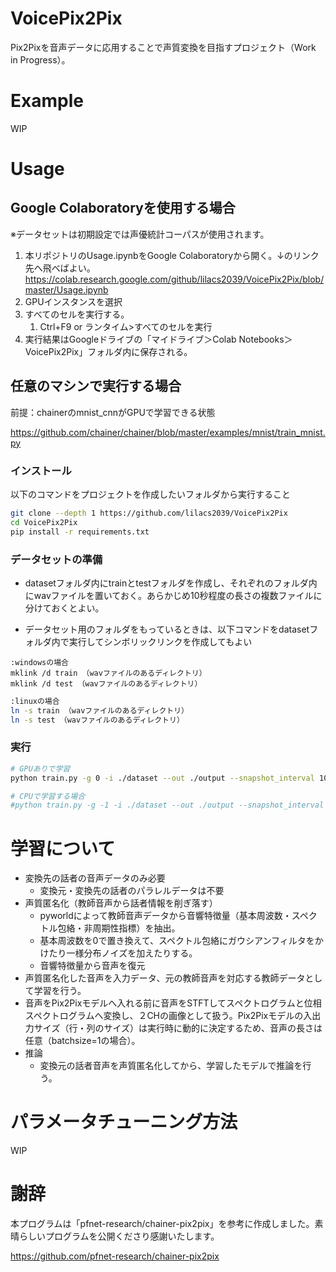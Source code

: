 # VoicePix2Pix
Pix2Pixを音声データに応用することで声質変換を目指すプロジェクト（Work in Progress）。





# Example

WIP




# Usage
## Google Colaboratoryを使用する場合

※データセットは初期設定では声優統計コーパスが使用されます。

1. 本リポジトリのUsage.ipynbをGoogle Colaboratoryから開く。↓のリンク先へ飛べばよい。
   https://colab.research.google.com/github/lilacs2039/VoicePix2Pix/blob/master/Usage.ipynb
2. GPUインスタンスを選択
3. すべてのセルを実行する。
   1. Ctrl+F9 or ランタイム>すべてのセルを実行
4. 実行結果はGoogleドライブの「マイドライブ＞Colab Notebooks＞VoicePix2Pix」フォルダ内に保存される。





## 任意のマシンで実行する場合

前提：chainerのmnist_cnnがGPUで学習できる状態

https://github.com/chainer/chainer/blob/master/examples/mnist/train_mnist.py



### インストール

以下のコマンドをプロジェクトを作成したいフォルダから実行すること

```bash
git clone --depth 1 https://github.com/lilacs2039/VoicePix2Pix
cd VoicePix2Pix
pip install -r requirements.txt

```



### データセットの準備

- datasetフォルダ内にtrainとtestフォルダを作成し、それぞれのフォルダ内にwavファイルを置いておく。あらかじめ10秒程度の長さの複数ファイルに分けておくとよい。

- データセット用のフォルダをもっているときは、以下コマンドをdatasetフォルダ内で実行してシンボリックリンクを作成してもよい



```
:windowsの場合
mklink /d train （wavファイルのあるディレクトリ）
mklink /d test （wavファイルのあるディレクトリ）
```

```bash
:linuxの場合
ln -s train （wavファイルのあるディレクトリ）
ln -s test （wavファイルのあるディレクトリ）
```



### 実行

```bash
# GPUありで学習
python train.py -g 0 -i ./dataset --out ./output --snapshot_interval 1000 --shared_mem 64000000

# CPUで学習する場合
#python train.py -g -1 -i ./dataset --out ./output --snapshot_interval 1000 --shared_mem 64000000


```





# 学習について

- 変換先の話者の音声データのみ必要
  - 変換元・変換先の話者のパラレルデータは不要
- 声質匿名化（教師音声から話者情報を削ぎ落す）
  - pyworldによって教師音声データから音響特徴量（基本周波数・スペクトル包絡・非周期性指標）を抽出。
  - 基本周波数を0で置き換えて、スペクトル包絡にガウシアンフィルタをかけたり一様分布ノイズを加えたりする。
  - 音響特徴量から音声を復元
- 声質匿名化した音声を入力データ、元の教師音声を対応する教師データとして学習を行う。
- 音声をPix2Pixモデルへ入れる前に音声をSTFTしてスペクトログラムと位相スペクトログラムへ変換し、２CHの画像として扱う。Pix2Pixモデルの入出力サイズ（行・列のサイズ）は実行時に動的に決定するため、音声の長さは任意（batchsize=1の場合）。
- 推論
  - 変換元の話者音声を声質匿名化してから、学習したモデルで推論を行う。



# パラメータチューニング方法

WIP



# 謝辞

本プログラムは「pfnet-research/chainer-pix2pix」を参考に作成しました。素晴らしいプログラムを公開くださり感謝いたします。

https://github.com/pfnet-research/chainer-pix2pix







